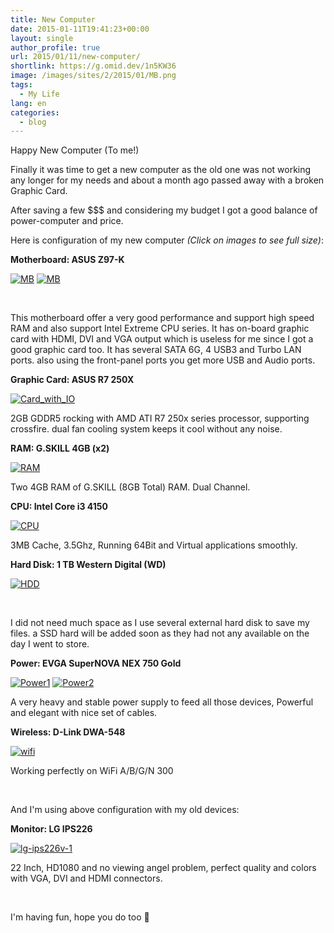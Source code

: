 ```yaml
---
title: New Computer
date: 2015-01-11T19:41:23+00:00
layout: single
author_profile: true
url: 2015/01/11/new-computer/
shortlink: https://g.omid.dev/1n5KW36
image: /images/sites/2/2015/01/MB.png
tags:
  - My Life
lang: en
categories: 
  - blog
---
```

Happy New Computer (To me!)

Finally it was time to get a new computer as the old one was not working any longer for my needs and about a month ago passed away with a broken Graphic Card.

After saving a few $$$ and considering my budget I got a good balance of power-computer and price.

Here is configuration of my new computer _(Click on images to see full size)_:

**Motherboard: ASUS Z97-K**

[![MB](/images/2015/01/MB-300x218.png)](/images/2015/01/MB.png) [![MB](/images/2015/01/MB2-300x202.jpg)](/images/2015/01/MB2.jpg)

&nbsp;

This motherboard offer a very good performance and support high speed RAM and also support Intel Extreme CPU series. It has on-board graphic card with HDMI, DVI and VGA output which is useless for me since I got a good graphic card too. It has several SATA 6G, 4 USB3 and Turbo LAN ports. also using the front-panel ports you get more USB and Audio ports.

**Graphic Card: ASUS R7 250X**

[![Card_with_IO](/images/2015/01/Card_with_IO-300x187.jpg)](/images/2015/01/Card_with_IO.jpg)

2GB GDDR5 rocking with AMD ATI R7 250x series processor, supporting crossfire. dual fan cooling system keeps it cool without any noise.

**RAM: G.SKILL 4GB (x2)**

[![RAM](/images/2015/01/20-231-718-02-300x225.jpg)](/images/2015/01/20-231-718-02.jpg)

Two 4GB RAM of G.SKILL (8GB Total) RAM. Dual Channel.

**CPU: Intel Core i3 4150**

[![CPU](/images/2015/01/intel-core-i3-4150-socket-1150-lga-150x150.jpg)](/images/2015/01/intel-core-i3-4150-socket-1150-lga.jpg)

3MB Cache, 3.5Ghz, Running 64Bit and Virtual applications smoothly.

**Hard Disk: 1 TB Western Digital (WD)**

[![HDD](/images/2015/01/western-digital-1tb-bluewd10ezex-3824-600x600-1-150x150.jpg)](/images/2015/01/western-digital-1tb-bluewd10ezex-3824-600x600-1.jpg)

&nbsp;

I did not need much space as I use several external hard disk to save my files. a SSD hard will be added soon as they had not any available on the day I went to store.

**Power: EVGA SuperNOVA NEX 750 Gold**

[![Power1](/images/2015/01/1396976727_1044626-150x150.jpg)](/images/2015/01/1396976727_1044626.jpg) [![Power2](/images/2015/01/1402911520-150x150.jpeg)](/images/2015/01/1402911520.jpeg)

A very heavy and stable power supply to feed all those devices, Powerful and elegant with nice set of cables.

**Wireless: D-Link DWA-548**

[![wifi](/images/2015/01/dwa-548_a1_image_l_side1_-150x150.jpg)](/images/2015/01/dwa-548_a1_image_l_side1_.jpg)

Working perfectly on WiFi A/B/G/N 300

&nbsp;

And I'm using above configuration with my old devices:

**Monitor: LG IPS226**

[![lg-ips226v-1](/images/2015/01/large02-300x192.jpg)](/images/2015/01/large02.jpg)

22 Inch, HD1080 and no viewing angel problem, perfect quality and colors with VGA, DVI and HDMI connectors.

&nbsp;

I'm having fun, hope you do too 🙂